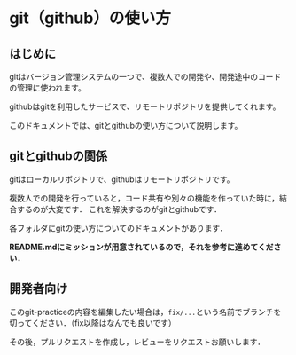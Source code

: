 # git（github）の使い方

## はじめに

gitはバージョン管理システムの一つで、複数人での開発や、開発途中のコードの管理に使われます。

githubはgitを利用したサービスで、リモートリポジトリを提供してくれます。

このドキュメントでは、gitとgithubの使い方について説明します。

## gitとgithubの関係

gitはローカルリポジトリで、githubはリモートリポジトリです。

複数人での開発を行っていると，コード共有や別々の機能を作っていた時に，結合するのが大変です．
これを解決するのがgitとgithubです．

各フォルダにgitの使い方についてのドキュメントがあります．

**README.mdにミッションが用意されているので，それを参考に進めてください．**


## 開発者向け

このgit-practiceの内容を編集したい場合は，`fix/...`という名前でブランチを切ってください．（fix以降はなんでも良いです）

その後，プルリクエストを作成し，レビューをリクエストお願いします．
